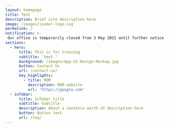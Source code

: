 ```yaml
---
layout: homepage
title: Test
description: Brief site description here
image: /images/isomer-logo.svg
permalink: /
notification: >-
 Our office is temporarily closed from 3 May 2021 until further notice. Our programmes are still running as scheduled, online. For the latest updates, please refer  to the respective pages on this website. For enquiries, please contact us via Enquiries and Feedback Form. <a href="https://form.gov.sg/#!/5d2c51283703d80011e52615">Feedback Form</a>
sections:
  - hero:
      title: This is for training
      subtitle: 'test '
      background: /images/App-UI-Design-Mockup.jpg
      button: Contact Us
      url: /contact-us/
      key_highlights:
        - title: MOM
          description: MOM website
          url: 'https://google.com'
  - infobar:
      title: Infobar title
      subtitle: Subtitle
      description: About a sentence worth of description here
      button: Button text
      url: /faq/
---
```

